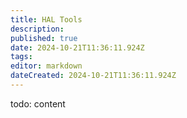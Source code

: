 ```yaml
---
title: HAL Tools
description: 
published: true
date: 2024-10-21T11:36:11.924Z
tags: 
editor: markdown
dateCreated: 2024-10-21T11:36:11.924Z
---
```


todo: content